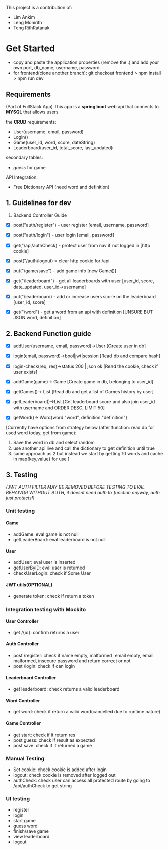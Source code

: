 This project is a contribution of:

- Lim Ankim
- Leng Monirith
- Teng RithRatanak

# Get Started

- copy and paste the application.properties (remove the .) and add your own port, db_name, username, password
- for frontend(clone another branch): git checkout frontend > npm install > npm run dev

## Requirements

(Part of FullStack App)
This app is a **spring boot** web api that connects to **MYSQL** that allows users

the **CRUD** requirements:

- User(username, email, password)
- Login()
- Game(user_id, word, score, dateString)
- Leaderboard(user_id, total_score, last_updated)

secondary tables:

- _guess_ for game

API Integration:

- Free Dictionary API (need word and definition)

## 1. Guidelines for dev

1. Backend Controller Guide

- [x] post("auth/register") - user register
  [email, username, password]

- [x] post("auth/login") - user login
  [email, password]

- [x] get("/api/authCheck) - protect user from nav if not logged in
  [http cookie]

- [x] post("/auth/logout) = clear http cookie for /api

- [x] put("/game/save") - add game info
[new Game()]

- [x] get("/leaderboard") - get all leaderboards with user
[user_id, score, date_updated. user_id->username]

- [x] put("/leaderboard) - add or increase users score on the leaderboard
[user_id, score]

- [x] get("/word") - get a word from an api with definition
  [UNSURE BUT JSON word, definition]

## 2. Backend Function guide

- [x] addUser(username, email, password)->User
  [Create user in db]

- [x] login(email, password)->bool|jwt|session
  [Read db and compare hash]

- [x] login-check(req, res)->status 200 | json ok
  [Read the cookie, check if user exists]

- [x] addGame(game)-> Game
[Create game in db, belonging to user_id]

- [x] getGames()-> List<Games>
[Read db and get a list of Games history by user]


- [x] getLeaderboard()->List<Leaderboard>
[Get leaderboard score and also join user_id with username and ORDER DESC, LIMIT 50]

- [x] getWord()-> Word{word:"word", definition:"definition"}

[Currently have options from strategy below (after function: read db for used word today, get from game):

1.  Save the word in db and select random
2.  use another api live and call the dictionary to get definition until true
3.  same approach as 2 but instead we start by getting 10 words and cache in map{key,value} for use
    ]

## 3. Testing

_(JWT AUTH FILTER MAY BE REMOVED BEFORE TESTING TO EVAL BEHAIVOR WITHOUT AUTH, it doesnt need auth to function anyway, auth just protects!)_

### Unit testing

#### Game

- addGame: eval game is not null
- getLeaderBoard: eval leaderboard is not null

#### User

- addUser: eval user is inserted
- getUserByID: eval user is returned
- checkUserLogin: check if Some User

#### JWT utils(OPTIONAL)

- generate token: check if return a token

### Integration testing with Mockito

#### User Controller

- get /{id}: confirm returns a user

#### Auth Controller

- post /register: check if name empty, malformed, email empty, email malformed, insecure password and return correct or not
- post /login: check if can login

#### Leaderboard Controller

- get leaderboard: check returns a valid leaderboard

#### Word Controller

- get word: check if return a valid word(cancelled due to runtime nature)

#### Game Controller

- get start: check if it return res
- post guess: check if result as expected
- post save: check if it returned a game

### Manual Testing

- Set cookie: check cookie is added after login
- logout: check cookie is removed after logged out
- authCheck: check user can access all protected route by going to /api/authCheck to get string

### UI testing

- register
- login
- start game
- guess word
- finish/save game
- view leaderboard
- logout
